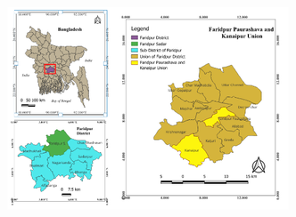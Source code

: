 ![alt](https://github.com/Amlan-Chakma-AC/qgis-map-project/blob/QGIS/SBS-Faridpur%20Study%20Area%20Map.png)

